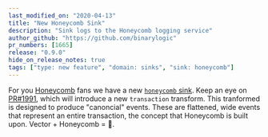 ```yaml
---
last_modified_on: "2020-04-13"
title: "New Honeycomb Sink"
description: "Sink logs to the Honeycomb logging service"
author_github: "https://github.com/binarylogic"
pr_numbers: [1665]
release: "0.9.0"
hide_on_release_notes: true
tags: ["type: new feature", "domain: sinks", "sink: honeycomb"]
---
```


For you [Honeycomb][urls.honeycomb] fans we have a new
[`honeycomb` sink][docs.sinks.honeycomb]. Keep an eye on
[PR#1991][urls.pr_1991], which will introduce a new `transaction` transform.
This tranformed is designed to produce "canoncial" events. These are flattened,
wide events that represent an entire transaction, the concept that Honeycomb
is built upon. Vector + Honeycomb = 👯.


[docs.sinks.honeycomb]: /docs/reference/sinks/honeycomb/
[urls.honeycomb]: https://honeycomb.io
[urls.pr_1991]: https://github.com/timberio/vector/pull/1991
